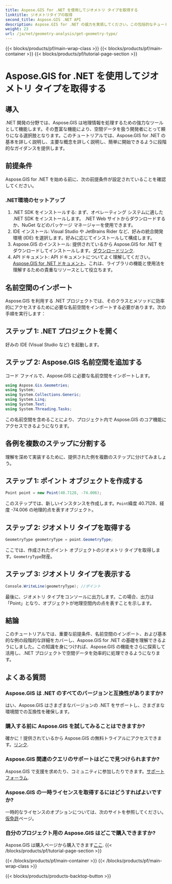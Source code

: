 ```yaml
---
title: Aspose.GIS for .NET を使用してジオメトリ タイプを取得する
linktitle: ジオメトリタイプの取得
second_title: Aspose.GIS .NET API
description: Aspose.GIS for .NET の威力を実感してください。この包括的なチュートリアルで、.NET プロジェクトで空間データを効率的に処理する方法を学びましょう。
weight: 23
url: /ja/net/geometry-analysis/get-geometry-type/
---
```


{{< blocks/products/pf/main-wrap-class >}}
{{< blocks/products/pf/main-container >}}
{{< blocks/products/pf/tutorial-page-section >}}

# Aspose.GIS for .NET を使用してジオメトリ タイプを取得する

## 導入
.NET 開発の分野では、Aspose.GIS は地理情報を処理するための強力なツールとして機能します。その豊富な機能により、空間データを扱う開発者にとって頼りになる選択肢となります。このチュートリアルでは、Aspose.GIS for .NET の基本を詳しく説明し、主要な概念を詳しく説明し、簡単に開始できるように段階的なガイダンスを提供します。
## 前提条件
Aspose.GIS for .NET を始める前に、次の前提条件が設定されていることを確認してください。
### .NET環境のセットアップ
1. .NET SDK をインストールする: まず、オペレーティング システムに適した .NET SDK をインストールします。 .NET Web サイトからダウンロードするか、NuGet などのパッケージ マネージャーを使用できます。
2. IDE インストール: Visual Studio や JetBrains Rider など、好みの統合開発環境 (IDE) を選択します。好みに応じてインストールして構成します。
3.  Aspose.GIS のインストール: 提供されているから Aspose.GIS for .NET をダウンロードしてインストールします。[ダウンロードリンク](https://releases.aspose.com/gis/net/).
4.  API ドキュメント: API ドキュメントについてよく理解してください。[Aspose.GIS for .NET ドキュメント](https://reference.aspose.com/gis/net/)。これは、ライブラリの機能と使用法を理解するための貴重なリソースとして役立ちます。

## 名前空間のインポート
Aspose.GIS を利用する .NET プロジェクトでは、そのクラスとメソッドに効率的にアクセスするために必要な名前空間をインポートする必要があります。次の手順を実行します：
## ステップ 1: .NET プロジェクトを開く
好みの IDE (Visual Studio など) を起動します。
## ステップ 2: Aspose.GIS 名前空間を追加する
コード ファイルで、Aspose.GIS に必要な名前空間をインポートします。
```csharp
using Aspose.Gis.Geometries;
using System;
using System.Collections.Generic;
using System.Linq;
using System.Text;
using System.Threading.Tasks;
```
この名前空間を含めることにより、プロジェクト内で Aspose.GIS のコア機能にアクセスできるようになります。
## 各例を複数のステップに分割する
理解を深めて実装するために、提供された例を複数のステップに分けてみましょう。
## ステップ 1: ポイント オブジェクトを作成する
```csharp
Point point = new Point(40.7128, -74.006);
```
このステップでは、新しいインスタンスを作成します。`Point`緯度 40.7128、経度 -74.006 の地理的点を表すオブジェクト。
## ステップ 2: ジオメトリ タイプを取得する
```csharp
GeometryType geometryType = point.GeometryType;
```
ここでは、作成されたポイント オブジェクトのジオメトリ タイプを取得します。`GeometryType`財産。
## ステップ 3: ジオメトリ タイプを表示する
```csharp
Console.WriteLine(geometryType); //ポイント
```
最後に、ジオメトリ タイプをコンソールに出力します。この場合、出力は「Point」となり、オブジェクトが地理空間内の点を表すことを示します。

## 結論
このチュートリアルでは、重要な前提条件、名前空間のインポート、および基本的な例の段階的な詳細をカバーし、Aspose.GIS for .NET の基礎を理解できるようにしました。この知識を身につければ、Aspose.GIS の機能をさらに探索して活用し、.NET プロジェクトで空間データを効率的に処理できるようになります。
## よくある質問
### Aspose.GIS は .NET のすべてのバージョンと互換性がありますか?
はい、Aspose.GIS はさまざまなバージョンの .NET をサポートし、さまざまな環境間での互換性を確保します。
### 購入する前に Aspose.GIS を試してみることはできますか?
確かに！提供されているから Aspose.GIS の無料トライアルにアクセスできます。[リンク](https://releases.aspose.com/).
### Aspose.GIS 関連のクエリのサポートはどこで見つけられますか?
 Aspose.GIS で支援を求めたり、コミュニティに参加したりできます。[サポートフォーラム](https://forum.aspose.com/c/gis/33).
### Aspose.GIS の一時ライセンスを取得するにはどうすればよいですか?
一時的なライセンスのオプションについては、次のサイトを参照してください。[仮免許](https://purchase.aspose.com/temporary-license/)ページ。
### 自分のプロジェクト用の Aspose.GIS はどこで購入できますか?
 Aspose.GIS は購入ページから購入できます[ここ](https://purchase.aspose.com/buy).
{{< /blocks/products/pf/tutorial-page-section >}}

{{< /blocks/products/pf/main-container >}}
{{< /blocks/products/pf/main-wrap-class >}}

{{< blocks/products/products-backtop-button >}}
